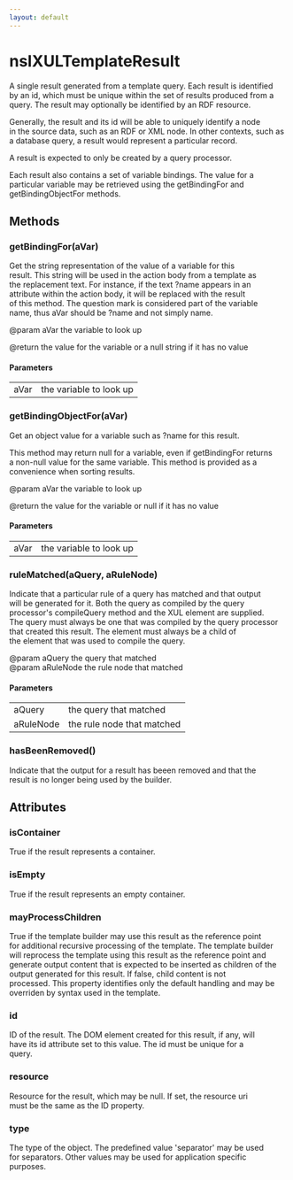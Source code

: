 ```yaml
---
layout: default
---
```


# nsIXULTemplateResult #
  
A single result generated from a template query. Each result is identified  
by an id, which must be unique within the set of results produced from a  
query. The result may optionally be identified by an RDF resource.  
  
Generally, the result and its id will be able to uniquely identify a node  
in the source data, such as an RDF or XML node. In other contexts, such as  
a database query, a result would represent a particular record.  
  
A result is expected to only be created by a query processor.  
  
Each result also contains a set of variable bindings. The value for a  
particular variable may be retrieved using the getBindingFor and  
getBindingObjectFor methods.  
  

## Methods ##

### getBindingFor(aVar) ###
  
Get the string representation of the value of a variable for this  
result. This string will be used in the action body from a template as  
the replacement text. For instance, if the text ?name appears in an  
attribute within the action body, it will be replaced with the result  
of this method. The question mark is considered part of the variable  
name, thus aVar should be ?name and not simply name.  
  
@param aVar the variable to look up  
  
@return the value for the variable or a null string if it has no value  
  

#### Parameters ####

<table>

<tr>
<td>aVar</td>
<td>the variable to look up  
</td>
</tr>

</table>

### getBindingObjectFor(aVar) ###
  
Get an object value for a variable such as ?name for this result.   
  
This method may return null for a variable, even if getBindingFor returns  
a non-null value for the same variable. This method is provided as a  
convenience when sorting results.  
  
@param aVar the variable to look up  
  
@return the value for the variable or null if it has no value  
  

#### Parameters ####

<table>

<tr>
<td>aVar</td>
<td>the variable to look up  
</td>
</tr>

</table>

### ruleMatched(aQuery, aRuleNode) ###
  
Indicate that a particular rule of a query has matched and that output  
will be generated for it. Both the query as compiled by the query  
processor's compileQuery method and the XUL <rule> element are supplied.  
The query must always be one that was compiled by the query processor  
that created this result. The <rule> element must always be a child of  
the <query> element that was used to compile the query.  
  
@param aQuery the query that matched  
@param aRuleNode the rule node that matched  
  

#### Parameters ####

<table>

<tr>
<td>aQuery</td>
<td>the query that matched  
</td>
</tr>

<tr>
<td>aRuleNode</td>
<td>the rule node that matched  
</td>
</tr>

</table>

### hasBeenRemoved() ###
  
Indicate that the output for a result has beeen removed and that the  
result is no longer being used by the builder.  
  

## Attributes ##

### isContainer ###
  
True if the result represents a container.  
  

### isEmpty ###
  
True if the result represents an empty container.  
  

### mayProcessChildren ###
  
True if the template builder may use this result as the reference point  
for additional recursive processing of the template. The template builder  
will reprocess the template using this result as the reference point and  
generate output content that is expected to be inserted as children of the  
output generated for this result. If false, child content is not  
processed. This property identifies only the default handling and may be  
overriden by syntax used in the template.  
  

### id ###
  
ID of the result. The DOM element created for this result, if any, will  
have its id attribute set to this value. The id must be unique for a  
query.  
  

### resource ###
  
Resource for the result, which may be null. If set, the resource uri  
must be the same as the ID property.  
  

### type ###
  
The type of the object. The predefined value 'separator' may be used  
for separators. Other values may be used for application specific  
purposes.  
  
